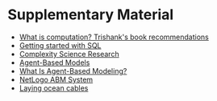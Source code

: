 <html>
<head>
<!--include head.txt -->
<title>
Supplementary Material
</title>
</head>

<body>
<!--include logo.txt -->
<!--include menu.txt -->

# Supplementary Material

- [What is computation? Trishank's book
    recommendations](https://www.amazon.com/hz/wishlist/genericItemsPage/1G753AH3Z70FN?ref_=wl_share)
- [Getting started with
SQL](https://youtube.com/playlist?list=PLgASbbAOXaytT549ylos0EQ8-CxdLedqI)
- [Complexity Science Research](https://necsi.edu/research)
- [Agent-Based Models](https://en.wikipedia.org/wiki/Agent-based_model)
- [What Is Agent-Based Modeling?](https://youtu.be/FVmQbfsOkGc)
- [NetLogo ABM System](https://ccl.northwestern.edu/netlogo/)
- [Laying ocean cables](https://www.wired.com/1996/12/ffglass/)

</body>
</html>

